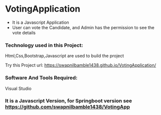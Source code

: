 # VotingApplication
- It is a Javascript Application
- User can vote the Candidate, and Admin has the permission to see the vote details

### Technology used in this Project: 
Html,Css,Bootstrap,Javascript are used to build the project

Try this Project url: https://swapnilbamble1438.github.io/VotingApplication/

### Software And Tools Required:
Visual Studio

### It is a Javascript Version, for Springboot version see https://github.com/swapnilbamble1438/VotingApp

